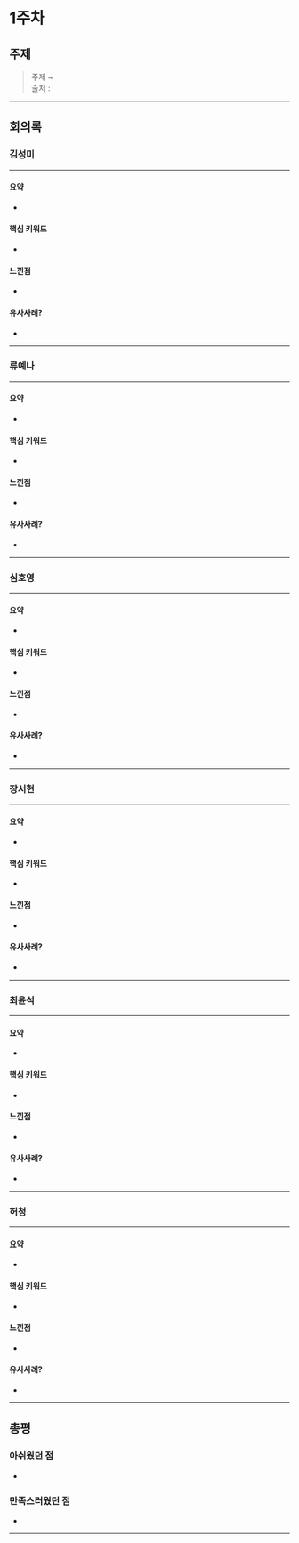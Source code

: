 # **1주차**

## **주제**
> 주제 ~ \
> 출처 :
---
## **회의록**
### **김성미**
---
#### **요약**
-
#### **핵심 키워드**
-
#### **느낀점**
-
#### **유사사례?**
-
---

### **류예나**
---
#### **요약**
-
#### **핵심 키워드**
-
#### **느낀점**
-
#### **유사사례?**
-
---

### 심호영
---
#### **요약**
-
#### **핵심 키워드**
-
#### **느낀점**
-
#### **유사사례?**
-
---

### **장서현**
---
#### **요약**
-
#### **핵심 키워드**
-
#### **느낀점**
-
#### **유사사례?**
-
---

### **최윤석**
---
#### **요약**
-
#### **핵심 키워드**
-
#### **느낀점**
-
#### **유사사례?**
-
---
### **허청**
---
#### **요약**
-
#### **핵심 키워드**
-
#### **느낀점**
-
#### **유사사례?**
-
---
## **총평**
### **아쉬웠던 점**
- 
### **만족스러웠던 점**
- 
---